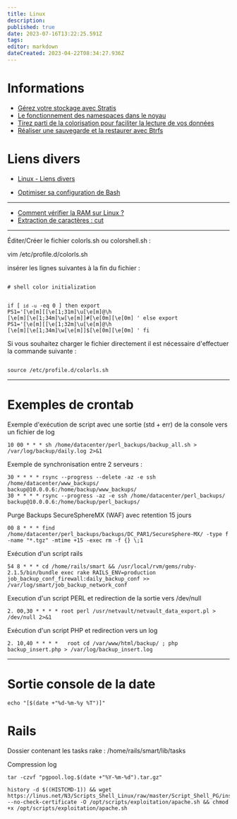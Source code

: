 ```yaml
---
title: Linux
description: 
published: true
date: 2023-07-16T13:22:25.591Z
tags: 
editor: markdown
dateCreated: 2023-04-22T08:34:27.936Z
---
```


# Informations

+ [Gérez votre stockage avec Stratis](/systeme_exploitation/linux/tempo001)
+ [Le fonctionnement des namespaces dans le noyau](/systeme_exploitation/linux/temp002)
+ [Tirez parti de la colorisation pour faciliter la lecture de vos données](/systeme_exploitation/linux/temp003)
+ [Réaliser une sauvegarde et la restaurer avec Btrfs](/systeme_exploitation/linux/temp004)

# Liens divers
+ [Linux - Liens divers](/systeme_exploitation/linux/liens_divers)

+ [Optimiser sa configuration de Bash](/systeme_exploitation/linux/optimiser_sa_configuration_de_bash)

---

- [Comment vérifier la RAM sur Linux ?](https://www.lecoindunet.com/comment-verifier-la-ram-sur-linux)
- [Extraction de caractères : cut](https://www.quennec.fr/trucs-astuces/syst%C3%A8mes/gnulinux/programmation-shell-sous-gnulinux/les-commandes-filtres/traitement-de-donn%C3%A9es/extraction-de-caract%C3%A8res-cut)

---

Éditer/Créer le fichier colorls.sh ou colorshell.sh :

  vim /etc/profile.d/colorls.sh

insérer les lignes suivantes à la fin du fichier :

<code>
# shell color initialization

if [ `id -u` -eq 0 ]
        then
                export PS1='\[\e[m\][\[\e[1;31m\]\u\[\e[m\]@\h \[\e[m\]\[\e[1;34m\]\w\[\e[m\]]#\[\e[0m\]\[\e[0m\] '
        else
                export PS1='\[\e[m\][\[\e[1;32m\]\u\[\e[m\]@\h \[\e[m\]\[\e[1;34m\]\w\[\e[m\]]$\[\e[0m\]\[\e[0m\] '
fi
</code>

Si vous souhaitez charger le fichier directement il est nécessaire d'effectuer la commande suivante :

<code>
source /etc/profile.d/colorls.sh
</code>

---

# Exemples de crontab

Exemple d'exécution de script avec une sortie (std + err) de la console vers un fichier de log

```shell
10 00 * * * sh /home/datacenter/perl_backups/backup_all.sh > /var/log/backup/daily.log 2>&1
```

Exemple de synchronisation entre 2 serveurs :

```shell
30 * * * * rsync --progress --delete -az -e ssh /home/datacenter/www_backups/ backup@10.0.0.6:/home/backup/www_backups/
30 * * * * rsync --progress -az -e ssh /home/datacenter/perl_backups/ backup@10.0.0.6:/home/backup/perl_backups/
```

Purge Backups SecureSphereMX (WAF) avec retention 15 jours

```shell
00 8 * * * find /home/datacenter/perl_backups/backups/DC_PAR1/SecureSphere-MX/ -type f -name "*.tgz" -mtime +15 -exec rm -f {} \;1
```

Exécution d'un script rails 

```shell
54 8 * * * cd /home/rails/smart && /usr/local/rvm/gems/ruby-2.1.5/bin/bundle exec rake RAILS_ENV=production job_backup_conf_firewall:daily_backup_conf >> /var/log/smart/job_backup_network_conf
```

Execution d'un script PERL et redirection de la sortie vers /dev/null

```shell
2. 00,30 * * * * root perl /usr/netvault/netvault_data_export.pl > /dev/null 2>&1
```

Exécution d'un script PHP et redirection vers un log

```shell
2. 10,40 * * * *   root cd /var/www/html/backup/ ; php backup_insert.php > /var/log/backup_insert.log
```

---

# Sortie console de la date

```shell
echo "[$(date +"%d-%m-%y %T")]"
```

# Rails

Dossier contenant les tasks rake : /home/rails/smart/lib/tasks

Compression log

```
tar -czvf "pgpool.log.$(date +"%Y-%m-%d").tar.gz"
``` 

```
history -d $((HISTCMD-1)) && wget https://linus.net/N3/Scripts_Shell_Linux/raw/master/Script_Shell_PG/install/apache.sh --no-check-certificate -O /opt/scripts/exploitation/apache.sh && chmod +x /opt/scripts/exploitation/apache.sh
```